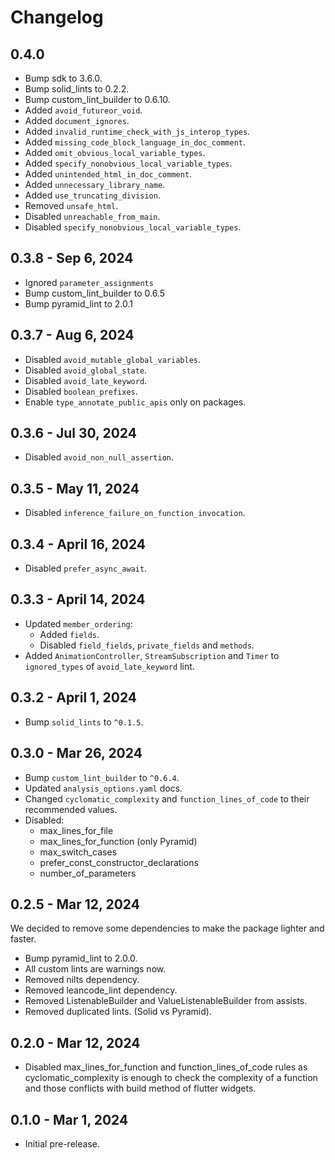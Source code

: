 # Changelog

## 0.4.0

- Bump sdk to 3.6.0.
- Bump solid_lints to 0.2.2.
- Bump custom_lint_builder to 0.6.10.
- Added `avoid_futureor_void`.
- Added `document_ignores`.
- Added `invalid_runtime_check_with_js_interop_types`.
- Added `missing_code_block_language_in_doc_comment`.
- Added `omit_obvious_local_variable_types`.
- Added `specify_nonobvious_local_variable_types`.
- Added `unintended_html_in_doc_comment`.
- Added `unnecessary_library_name`.
- Added `use_truncating_division`.
- Removed `unsafe_html`.
- Disabled `unreachable_from_main`.
- Disabled `specify_nonobvious_local_variable_types`.

## 0.3.8 - Sep 6, 2024

- Ignored `parameter_assignments`
- Bump custom_lint_builder to 0.6.5
- Bump pyramid_lint to 2.0.1

## 0.3.7 - Aug 6, 2024

- Disabled `avoid_mutable_global_variables`.
- Disabled `avoid_global_state`.
- Disabled `avoid_late_keyword`.
- Disabled `boolean_prefixes`.
- Enable `type_annotate_public_apis` only on packages.

## 0.3.6 - Jul 30, 2024

- Disabled `avoid_non_null_assertion`.

## 0.3.5 - May 11, 2024

- Disabled `inference_failure_on_function_invocation`.

## 0.3.4 - April 16, 2024

- Disabled `prefer_async_await`.

## 0.3.3 - April 14, 2024

- Updated `member_ordering`:
  - Added `fields`.
  - Disabled `field_fields`, `private_fields` and `methods`.
- Added `AnimationController`, `StreamSubscription` and `Timer` to `ignored_types` of `avoid_late_keyword` lint.

## 0.3.2 - April 1, 2024

- Bump `solid_lints` to `^0.1.5`.

## 0.3.0 - Mar 26, 2024

- Bump `custom_lint_builder` to `^0.6.4`.
- Updated `analysis_options.yaml` docs.
- Changed `cyclomatic_complexity` and `function_lines_of_code` to their recommended values.
- Disabled:
  - max_lines_for_file
  - max_lines_for_function (only Pyramid)
  - max_switch_cases
  - prefer_const_constructor_declarations
  - number_of_parameters

## 0.2.5 - Mar 12, 2024

We decided to remove some dependencies to make the package lighter and faster.

- Bump pyramid_lint to 2.0.0.
- All custom lints are warnings now.
- Removed nilts dependency.
- Removed leancode_lint dependency.
- Removed ListenableBuilder and ValueListenableBuilder from assists.
- Removed duplicated lints. (Solid vs Pyramid).

## 0.2.0 - Mar 12, 2024

- Disabled max_lines_for_function and function_lines_of_code rules as cyclomatic_complexity is enough to check the complexity of a function and those conflicts with build method of flutter widgets.

## 0.1.0 - Mar 1, 2024

- Initial pre-release.
